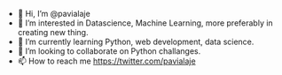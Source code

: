 - 👋 Hi, I’m @pavialaje
- 👀 I’m interested in Datascience, Machine Learning, more preferably in creating new thing.
- 🌱 I’m currently learning Python, web development, data science.
- 💞️ I’m looking to collaborate on Python challanges.
- 📫 How to reach me https://twitter.com/pavialaje

<!---
pavialaje/pavialaje is a ✨ special ✨ repository because its `README.md` (this file) appears on your GitHub profile.
You can click the Preview link to take a look at your changes.
--->
